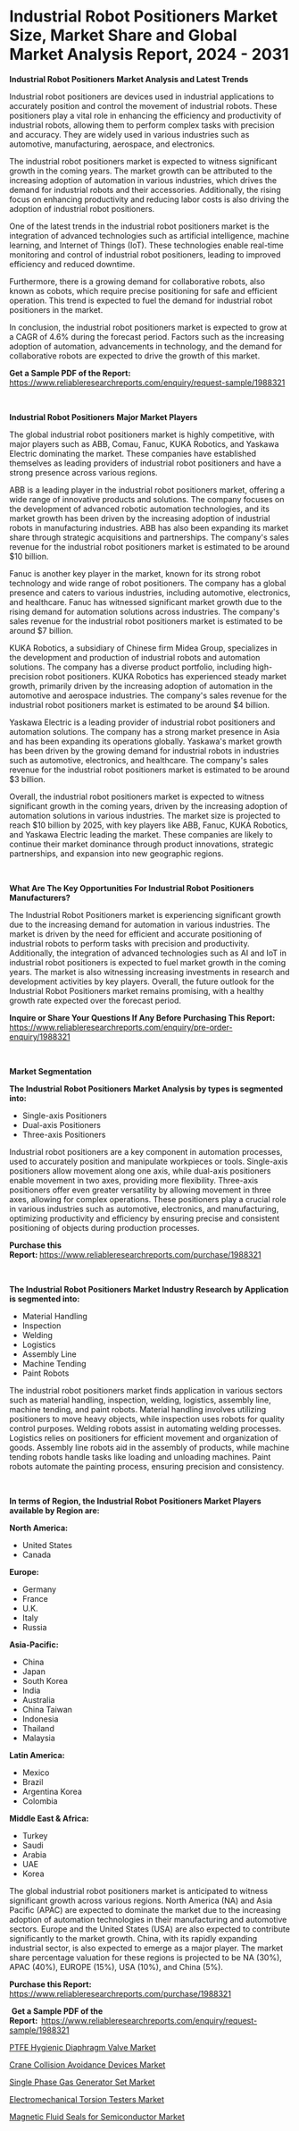 <p><h1>Industrial Robot Positioners Market Size, Market Share and Global Market Analysis Report, 2024 - 2031</h1></p><p><strong>Industrial Robot Positioners Market Analysis and Latest Trends</strong></p>
<p><p>Industrial robot positioners are devices used in industrial applications to accurately position and control the movement of industrial robots. These positioners play a vital role in enhancing the efficiency and productivity of industrial robots, allowing them to perform complex tasks with precision and accuracy. They are widely used in various industries such as automotive, manufacturing, aerospace, and electronics.</p><p>The industrial robot positioners market is expected to witness significant growth in the coming years. The market growth can be attributed to the increasing adoption of automation in various industries, which drives the demand for industrial robots and their accessories. Additionally, the rising focus on enhancing productivity and reducing labor costs is also driving the adoption of industrial robot positioners.</p><p>One of the latest trends in the industrial robot positioners market is the integration of advanced technologies such as artificial intelligence, machine learning, and Internet of Things (IoT). These technologies enable real-time monitoring and control of industrial robot positioners, leading to improved efficiency and reduced downtime.</p><p>Furthermore, there is a growing demand for collaborative robots, also known as cobots, which require precise positioning for safe and efficient operation. This trend is expected to fuel the demand for industrial robot positioners in the market.</p><p>In conclusion, the industrial robot positioners market is expected to grow at a CAGR of 4.6% during the forecast period. Factors such as the increasing adoption of automation, advancements in technology, and the demand for collaborative robots are expected to drive the growth of this market.</p></p>
<p><strong>Get a Sample PDF of the Report:&nbsp;</strong> <a href="https://www.reliableresearchreports.com/enquiry/request-sample/1988321">https://www.reliableresearchreports.com/enquiry/request-sample/1988321</a></p>
<p>&nbsp;</p>
<p><strong>Industrial Robot Positioners Major Market Players</strong></p>
<p><p>The global industrial robot positioners market is highly competitive, with major players such as ABB, Comau, Fanuc, KUKA Robotics, and Yaskawa Electric dominating the market. These companies have established themselves as leading providers of industrial robot positioners and have a strong presence across various regions.</p><p>ABB is a leading player in the industrial robot positioners market, offering a wide range of innovative products and solutions. The company focuses on the development of advanced robotic automation technologies, and its market growth has been driven by the increasing adoption of industrial robots in manufacturing industries. ABB has also been expanding its market share through strategic acquisitions and partnerships. The company's sales revenue for the industrial robot positioners market is estimated to be around $10 billion.</p><p>Fanuc is another key player in the market, known for its strong robot technology and wide range of robot positioners. The company has a global presence and caters to various industries, including automotive, electronics, and healthcare. Fanuc has witnessed significant market growth due to the rising demand for automation solutions across industries. The company's sales revenue for the industrial robot positioners market is estimated to be around $7 billion.</p><p>KUKA Robotics, a subsidiary of Chinese firm Midea Group, specializes in the development and production of industrial robots and automation solutions. The company has a diverse product portfolio, including high-precision robot positioners. KUKA Robotics has experienced steady market growth, primarily driven by the increasing adoption of automation in the automotive and aerospace industries. The company's sales revenue for the industrial robot positioners market is estimated to be around $4 billion.</p><p>Yaskawa Electric is a leading provider of industrial robot positioners and automation solutions. The company has a strong market presence in Asia and has been expanding its operations globally. Yaskawa's market growth has been driven by the growing demand for industrial robots in industries such as automotive, electronics, and healthcare. The company's sales revenue for the industrial robot positioners market is estimated to be around $3 billion.</p><p>Overall, the industrial robot positioners market is expected to witness significant growth in the coming years, driven by the increasing adoption of automation solutions in various industries. The market size is projected to reach $10 billion by 2025, with key players like ABB, Fanuc, KUKA Robotics, and Yaskawa Electric leading the market. These companies are likely to continue their market dominance through product innovations, strategic partnerships, and expansion into new geographic regions.</p></p>
<p>&nbsp;</p>
<p><strong>What Are The Key Opportunities For Industrial Robot Positioners Manufacturers?</strong></p>
<p><p>The Industrial Robot Positioners market is experiencing significant growth due to the increasing demand for automation in various industries. The market is driven by the need for efficient and accurate positioning of industrial robots to perform tasks with precision and productivity. Additionally, the integration of advanced technologies such as AI and IoT in industrial robot positioners is expected to fuel market growth in the coming years. The market is also witnessing increasing investments in research and development activities by key players. Overall, the future outlook for the Industrial Robot Positioners market remains promising, with a healthy growth rate expected over the forecast period.</p></p>
<p><strong>Inquire or Share Your Questions If Any Before Purchasing This Report:</strong> <a href="https://www.reliableresearchreports.com/enquiry/pre-order-enquiry/1988321">https://www.reliableresearchreports.com/enquiry/pre-order-enquiry/1988321</a></p>
<p>&nbsp;</p>
<p><strong>Market Segmentation</strong></p>
<p><strong>The Industrial Robot Positioners Market Analysis by types is segmented into:</strong></p>
<p><ul><li>Single-axis Positioners</li><li>Dual-axis Positioners</li><li>Three-axis Positioners</li></ul></p>
<p><p>Industrial robot positioners are a key component in automation processes, used to accurately position and manipulate workpieces or tools. Single-axis positioners allow movement along one axis, while dual-axis positioners enable movement in two axes, providing more flexibility. Three-axis positioners offer even greater versatility by allowing movement in three axes, allowing for complex operations. These positioners play a crucial role in various industries such as automotive, electronics, and manufacturing, optimizing productivity and efficiency by ensuring precise and consistent positioning of objects during production processes.</p></p>
<p><strong>Purchase this Report:&nbsp;</strong><a href="https://www.reliableresearchreports.com/purchase/1988321">https://www.reliableresearchreports.com/purchase/1988321</a></p>
<p>&nbsp;</p>
<p><strong>The Industrial Robot Positioners Market Industry Research by Application is segmented into:</strong></p>
<p><ul><li>Material Handling</li><li>Inspection</li><li>Welding</li><li>Logistics</li><li>Assembly Line</li><li>Machine Tending</li><li>Paint Robots</li></ul></p>
<p><p>The industrial robot positioners market finds application in various sectors such as material handling, inspection, welding, logistics, assembly line, machine tending, and paint robots. Material handling involves utilizing positioners to move heavy objects, while inspection uses robots for quality control purposes. Welding robots assist in automating welding processes. Logistics relies on positioners for efficient movement and organization of goods. Assembly line robots aid in the assembly of products, while machine tending robots handle tasks like loading and unloading machines. Paint robots automate the painting process, ensuring precision and consistency.</p></p>
<p>&nbsp;</p>
<p><strong>In terms of Region, the Industrial Robot Positioners Market Players available by Region are:</strong></p>
<p>
    <p> <strong> North America: </strong>
        <ul>
            <li>United States</li>
            <li>Canada</li>
        </ul>
        </p> 
    <p> <strong> Europe: </strong>
        <ul>
            <li>Germany</li>
            <li>France</li>
            <li>U.K.</li>
            <li>Italy</li>
            <li>Russia</li>
        </ul>
        </p> 
    <p> <strong> Asia-Pacific: </strong>
        <ul>
            <li>China</li>
            <li>Japan</li>
            <li>South Korea</li>
            <li>India</li>
            <li>Australia</li>
            <li>China Taiwan</li>
            <li>Indonesia</li>
            <li>Thailand</li>
            <li>Malaysia</li>
        </ul>
        </p> 
    <p> <strong> Latin America: </strong>
        <ul>
            <li>Mexico</li>
            <li>Brazil</li>
            <li>Argentina Korea</li>
            <li>Colombia</li>
        </ul>
        </p> 
    <p> <strong> Middle East & Africa: </strong>
        <ul>
            <li>Turkey</li>
            <li>Saudi</li>
            <li>Arabia</li>
            <li>UAE</li>
            <li>Korea</li>
        </ul>
    </p>
    </p>
<p><p>The global industrial robot positioners market is anticipated to witness significant growth across various regions. North America (NA) and Asia Pacific (APAC) are expected to dominate the market due to the increasing adoption of automation technologies in their manufacturing and automotive sectors. Europe and the United States (USA) are also expected to contribute significantly to the market growth. China, with its rapidly expanding industrial sector, is also expected to emerge as a major player. The market share percentage valuation for these regions is projected to be NA (30%), APAC (40%), EUROPE (15%), USA (10%), and China (5%).</p></p>
<p><strong>Purchase this Report: </strong><a href="https://www.reliableresearchreports.com/purchase/1988321">https://www.reliableresearchreports.com/purchase/1988321</a></p>
<p>&nbsp;<strong>Get a Sample PDF of the Report:&nbsp;&nbsp;</strong><a href="https://www.reliableresearchreports.com/enquiry/request-sample/1988321">https://www.reliableresearchreports.com/enquiry/request-sample/1988321</a></p>
<p><strong></strong></p>
<p><p><a href="https://github.com/luckyshygirl/Market-Research-Report-List-2/blob/main/ptfe-hygienic-diaphragm-valve-market.md">PTFE Hygienic Diaphragm Valve Market</a></p><p><a href="https://github.com/grishafomin4852/Market-Research-Report-List-2/blob/main/crane-collision-avoidance-devices-market.md">Crane Collision Avoidance Devices Market</a></p><p><a href="https://github.com/gdfhhhj/Market-Research-Report-List-2/blob/main/single-phase-gas-generator-set-market.md">Single Phase Gas Generator Set Market</a></p><p><a href="https://github.com/gulaimolin/Market-Research-Report-List-2/blob/main/electromechanical-torsion-testers-market.md">Electromechanical Torsion Testers Market</a></p><p><a href="https://github.com/ruslanpoljakovrd177/Market-Research-Report-List-2/blob/main/magnetic-fluid-seals-for-semiconductor-market.md">Magnetic Fluid Seals for Semiconductor Market</a></p></p>
